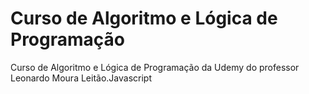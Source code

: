 # Curso de Algoritmo e Lógica de Programação
Curso de Algoritmo e Lógica de Programação da Udemy do professor Leonardo Moura Leitão.Javascript
